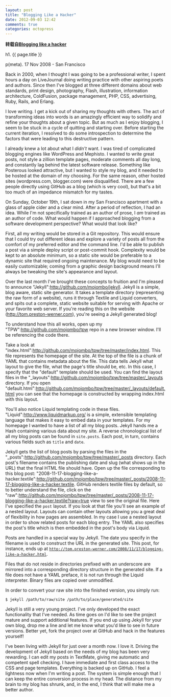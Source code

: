 ```yaml
---
layout: post
title: "Blogging Like a Hacker"
date: 2012-09-03 12:42
comments: true
categories: octopress 
---
```

**转载自[Blogging like a hacker](http://tom.preston-werner.com/2008/11/17/blogging-like-a-hacker.html)**

h1. {{ page.title }}

p(meta). 17 Nov 2008 - San Francisco

Back in 2000, when I thought I was going to be a professional writer, I spent hours a day on LiveJournal doing writing practice with other aspiring poets and authors. Since then I've blogged at three different domains about web standards, print design, photography, Flash, illustration, information architecture, ColdFusion, package management, PHP, CSS, advertising, Ruby, Rails, and Erlang.

I love writing. I get a kick out of sharing my thoughts with others. The act of transforming ideas into words is an amazingly efficient way to solidify and refine your thoughts about a given topic. But as much as I enjoy blogging, I seem to be stuck in a cycle of quitting and starting over. Before starting the current iteration, I resolved to do some introspection to determine the factors that were leading to this destructive pattern.

I already knew a lot about what I *didn't* want. I was tired of complicated blogging engines like WordPress and Mephisto. I wanted to write great posts, not style a zillion template pages, moderate comments all day long, and constantly lag behind the latest software release. Something like Posterous looked attractive, but I wanted to style my blog, and it needed to be hosted at the domain of my choosing. For the same reason, other hosted sites (wordpress.com, blogger.com) were disqualified. There are a few people directly using GitHub as a blog (which is very cool), but that's a bit too much of an impedance mismatch for my tastes.

On Sunday, October 19th, I sat down in my San Francisco apartment with a glass of apple cider and a clear mind. After a period of reflection, I had an idea. While I'm not specifically trained as an author of prose, I *am* trained as an author of code. What would happen if I approached blogging from a software development perspective? What would that look like?

First, all my writing would be stored in a Git repository. This would ensure that I could try out different ideas and explore a variety of posts all from the comfort of my preferred editor and the command line. I'd be able to publish a post via a simple deploy script or post-commit hook. Complexity would be kept to an absolute minimum, so a static site would be preferable to a dynamic site that required ongoing maintenance. My blog would need to be easily customizable; coming from a graphic design background means I'll always be tweaking the site's appearance and layout.

Over the last month I've brought these concepts to fruition and I'm pleased to announce "Jekyll":http://github.com/mojombo/jekyll. Jekyll is a simple, blog aware, static site generator. It takes a template directory (representing the raw form of a website), runs it through Textile and Liquid converters, and spits out a complete, static website suitable for serving with Apache or your favorite web server. If you're reading this on the website (http://tom.preston-werner.com), you're seeing a Jekyll generated blog!

To understand how this all works, open up my "TPW":http://github.com/mojombo/tpw repo in a new browser window. I'll be referencing the code there.

Take a look at "index.html":http://github.com/mojombo/tpw/tree/master/index.html. This file represents the homepage of the site. At the top of the file is a chunk of YAML that contains metadata about the file. This data tells Jekyll what layout to give the file, what the page's title should be, etc. In this case, I specify that the "default" template should be used. You can find the layout files in the "_layouts":http://github.com/mojombo/tpw/tree/master/_layouts directory. If you open "default.html":http://github.com/mojombo/tpw/tree/master/_layouts/default.html you can see that the homepage is constructed by wrapping index.html with this layout.

You'll also notice Liquid templating code in these files. "Liquid":http://www.liquidmarkup.org/ is a simple, extensible templating language that makes it easy to embed data in your templates. For my homepage I wanted to have a list of all my blog posts. Jekyll hands me a Hash containing various data about my site. A reverse chronological list of all my blog posts can be found in <code>site.posts</code>. Each post, in turn, contains various fields such as <code>title</code> and <code>date</code>.

Jekyll gets the list of blog posts by parsing the files in the "_posts":http://github.com/mojombo/tpw/tree/master/_posts directory. Each post's filename contains the publishing date and slug (what shows up in the URL) that the final HTML file should have. Open up the file corresponding to this blog post: "2008-11-17-blogging-like-a-hacker.textile":http://github.com/mojombo/tpw/tree/master/_posts/2008-11-17-blogging-like-a-hacker.textile. GitHub renders textile files by default, so to better understand the file, click on the "raw":http://github.com/mojombo/tpw/tree/master/_posts/2008-11-17-blogging-like-a-hacker.textile?raw=true view to see the original file. Here I've specified the <code>post</code> layout. If you look at that file you'll see an example of a nested layout. Layouts can contain other layouts allowing you a great deal of flexibility in how pages are assembled. In my case I use a nested layout in order to show related posts for each blog entry. The YAML also specifies the post's title which is then embedded in the post's body via Liquid.

Posts are handled in a special way by Jekyll. The date you specify in the filename is used to construct the URL in the generated site. This post, for instance, ends up at <code>http://tom.preston-werner.com/2008/11/17/blogging-like-a-hacker.html</code>.

Files that do not reside in directories prefixed with an underscore are mirrored into a corresponding directory structure in the generated site. If a file does not have a YAML preface, it is not run through the Liquid interpreter. Binary files are copied over unmodified.

In order to convert your raw site into the finished version, you simply run:

<pre class="terminal"><code>$ jekyll /path/to/raw/site /path/to/place/generated/site</code></pre>

Jekyll is still a very young project. I've only developed the exact functionality that I've needed. As time goes on I'd like to see the project mature and support additional features. If you end up using Jekyll for your own blog, drop me a line and let me know what you'd like to see in future versions. Better yet, fork the project over at GitHub and hack in the features yourself!

I've been living with Jekyll for just over a month now. I love it. Driving the development of Jekyll based on the needs of my blog has been very rewarding. I can edit my posts in TextMate, giving me automatic and competent spell checking. I have immediate and first class access to the CSS and page templates. Everything is backed up on GitHub. I feel a lightness now when I'm writing a post. The system is simple enough that I can keep the entire conversion process in my head. The distance from my brain to my blog has shrunk, and, in the end, I think that will make me a better author.